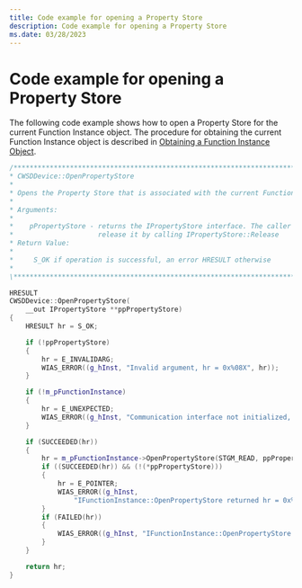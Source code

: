 ```yaml
---
title: Code example for opening a Property Store
description: Code example for opening a Property Store
ms.date: 03/28/2023
---
```


# Code example for opening a Property Store

The following code example shows how to open a Property Store for the current Function Instance object. The procedure for obtaining the current Function Instance object is described in [Obtaining a Function Instance Object](obtaining-a-function-instance-object.md).

```cpp
/**************************************************************************\
* CWSDDevice::OpenPropertyStore
*
* Opens the Property Store that is associated with the current Function Instance. 
*
* Arguments:
*
*    pPropertyStore - returns the IPropertyStore interface. The caller must
*                     release it by calling IPropertyStore::Release
* Return Value:
*
*     S_OK if operation is successful, an error HRESULT otherwise
*
\**************************************************************************/

HRESULT
CWSDDevice::OpenPropertyStore(
    __out IPropertyStore **ppPropertyStore)
{
    HRESULT hr = S_OK;

    if (!ppPropertyStore)
    {
        hr = E_INVALIDARG;
        WIAS_ERROR((g_hInst, "Invalid argument, hr = 0x%08X", hr));
    }

    if (!m_pFunctionInstance)
    {
        hr = E_UNEXPECTED;
        WIAS_ERROR((g_hInst, "Communication interface not initialized, hr = 0x%08X", hr));
    }

    if (SUCCEEDED(hr))
    {
        hr = m_pFunctionInstance->OpenPropertyStore(STGM_READ, ppPropertyStore);
        if ((SUCCEEDED(hr)) && (!(*ppPropertyStore)))
        {
            hr = E_POINTER;
            WIAS_ERROR((g_hInst, 
                "IFunctionInstance::OpenPropertyStore returned hr = 0x%08X with a NULL property store interface, hr = 0x%08X", hr));
        }
        if (FAILED(hr))
        {
            WIAS_ERROR((g_hInst, "IFunctionInstance::OpenPropertyStore failed, hr = 0x%08X", hr));
        }
    }

    return hr;
}
```
